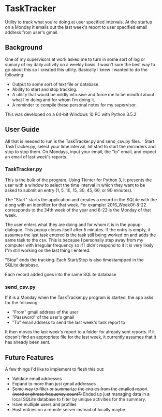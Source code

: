 # TaskTracker
Utility to track what you're doing at user specified intervals. At the startup on a Monday it emails out the last week's report to user specified email address from user's gmail.

## Background
One of my supervisors at work asked me to turn in some sort of log or sumary of my daily activity on a weekly basis. I wasn't sure the best way to go about this so I created this utility. Basically I knew I wanted to do the following:
* Output to some sort of text file or database.
* Ability to start and stop tracking.
* A utility that would be mildly intrusive and force me to be mindful about what I'm doing and for whom I'm doing it.
* A reminder to compile these personal notes for my supervisor. 

This was developed on a 64-bit Windows 10 PC with Python 3.5.2

## User Guide
All that is needed to run is the TaskTracker.py and send_csv.py files. 
'
Start TaskTracker.py, select your time interval, hit start to start the reminders and stop to stop them. On Mondays, input your email, the "to" email, and expect an email of last week's reports.

### TaskTracker.py
This is the bulk of the program. Using Tkinter for Python 3, it presents the user with a window to select the time interval in which they want to be asked to submit an entry (1, 5, 10, 15, 30, 45, 60, or 90 minutes). 

The "Start" starts the application and creates a record in the SQLite with the along with an identifier for that week. For example: 2016_WeekOf-8-22 corresponds to the 34th week of the year and 8-22 is the Monday of that week.

The user enters what they are doing and for whom it is in the popup-dialogue. This popup closes itself after 5 minutes. If the entry is empty, it assumes the last task entered is the task still being worked on and adds the same task to the csv. This is because I personally step away from my computer with irregular frequency so if I didn't respond to it it is very likely I"m still working on the last thing I entered.

"Stop" ends the tracking. Each Start/Stop is also timestampped in the SQLite database.

Each record added goes into the same SQLite database
### send_csv.py
If it is a Monday when the TaskTracker.py program is started, the app asks for the following:
* "From" gmail address of the user
* "Password" of the user's gmail
* "To" email address to send the last week's task report to

It then moves the last week's report to a folder for already sent reports. If it doesn't find an appropriate file for the last week, it currently assumes that it has already been sent. 

## Future Features
A few things I'd like to implement to flesh this out:
* Validate email addresses
* Expand to more than just gmail addresses
* ~~Some way to filter or summarize the entries from the emailed report (word or phrase frequency count?)~~ Ended up just managing data in a local SQLite database to filter by unique activities for the summary.
* Have mutliple users and profiles
* Host entries on a remote server instead of locally maybe
